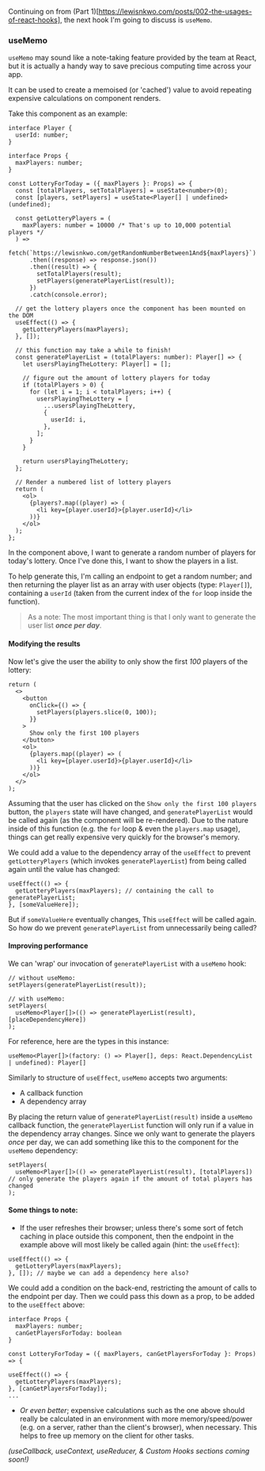 Continuing on from (Part 1)[https://lewisnkwo.com/posts/002-the-usages-of-react-hooks], the next hook I'm going to discuss is `useMemo`.

### useMemo

`useMemo` may sound like a note-taking feature provided by the team at React, but it is actually a handy way to save precious computing time across your app.

It can be used to create a memoised (or 'cached') value to avoid repeating expensive calculations on component renders.

Take this component as an example:

```tsx
interface Player {
  userId: number;
}

interface Props {
  maxPlayers: number;
}

const LotteryForToday = ({ maxPlayers }: Props) => {
  const [totalPlayers, setTotalPlayers] = useState<number>(0);
  const [players, setPlayers] = useState<Player[] | undefined>(undefined);

  const getLotteryPlayers = (
    maxPlayers: number = 10000 /* That's up to 10,000 potential players */
  ) =>
    fetch(`https://lewisnkwo.com/getRandomNumberBetween1And${maxPlayers}`)
      .then((response) => response.json())
      .then((result) => {
        setTotalPlayers(result);
        setPlayers(generatePlayerList(result));
      })
      .catch(console.error);

  // get the lottery players once the component has been mounted on the DOM
  useEffect(() => {
    getLotteryPlayers(maxPlayers);
  }, []);

  // this function may take a while to finish!
  const generatePlayerList = (totalPlayers: number): Player[] => {
    let usersPlayingTheLottery: Player[] = [];

    // figure out the amount of lottery players for today
    if (totalPlayers > 0) {
      for (let i = 1; i < totalPlayers; i++) {
        usersPlayingTheLottery = [
          ...usersPlayingTheLottery,
          {
            userId: i,
          },
        ];
      }
    }

    return usersPlayingTheLottery;
  };

  // Render a numbered list of lottery players
  return (
    <ol>
      {players?.map((player) => (
        <li key={player.userId}>{player.userId}</li>
      ))}
    </ol>
  );
};
```

In the component above, I want to generate a random number of players for today's lottery. Once I've done this, I want to show the players in a list.

To help generate this, I'm calling an endpoint to get a random number; and then returning the player list as an array with user objects (type: `Player[]`), containing a `userId` (taken from the current index of the `for` loop inside the function).

> As a note: The most important thing is that I only want to generate the user list _**once per day**_.

#### Modifying the results

Now let's give the user the ability to only show the first _100_ players of the lottery:

```tsx
return (
  <>
    <button
      onClick={() => {
        setPlayers(players.slice(0, 100));
      }}
    >
      Show only the first 100 players
    </button>
    <ol>
      {players.map((player) => (
        <li key={player.userId}>{player.userId}</li>
      ))}
    </ol>
  </>
);
```

Assuming that the user has clicked on the `Show only the first 100 players` button, the `players` state will have changed, and `generatePlayerList` would be called again (as the component will be re-rendered). Due to the nature inside of this function (e.g. the `for` loop & even the `players.map` usage), things can get really expensive very quickly for the browser's memory.

We could add a value to the dependency array of the `useEffect` to prevent `getLotteryPlayers` (which invokes `generatePlayerList`) from being called again until the value has changed:

```tsx
useEffect(() => {
  getLotteryPlayers(maxPlayers); // containing the call to generatePlayerList;
}, [someValueHere]);
```

But if `someValueHere` eventually changes, This `useEffect` will be called again. So how do we prevent `generatePlayerList` from unnecessarily being called?

#### Improving performance

We can 'wrap' our invocation of `generatePlayerList` with a `useMemo` hook:

```tsx
// without useMemo:
setPlayers(generatePlayerList(result));

// with useMemo:
setPlayers(
  useMemo<Player[]>(() => generatePlayerList(result), [placeDependencyHere])
);
```

For reference, here are the types in this instance:

```tsx
useMemo<Player[]>(factory: () => Player[], deps: React.DependencyList | undefined): Player[]
```

Similarly to structure of `useEffect`, `useMemo` accepts two arguments:

- A callback function
- A dependency array

By placing the return value of `generatePlayerList(result)` inside a `useMemo` callback function, the `generatePlayerList` function will only run if a value in the dependency array changes. Since we only want to generate the players _once_ per day, we can add something like this to the component for the `useMemo` dependency:

```tsx
setPlayers(
  useMemo<Player[]>(() => generatePlayerList(result), [totalPlayers]) // only generate the players again if the amount of total players has changed
);
```

#### Some things to note:

- If the user refreshes their browser; unless there's some sort of fetch caching in place outside this component, then the endpoint in the example above will most likely be called again (hint: the `useEffect`):

```tsx
useEffect(() => {
  getLotteryPlayers(maxPlayers);
}, []); // maybe we can add a dependency here also?
```

We could add a condition on the back-end, restricting the amount of calls to the endpoint per day. Then we could pass this down as a prop, to be added to the `useEffect` above:

```tsx
interface Props {
  maxPlayers: number;
  canGetPlayersForToday: boolean
}

const LotteryForToday = ({ maxPlayers, canGetPlayersForToday }: Props) => {

useEffect(() => {
  getLotteryPlayers(maxPlayers);
}, [canGetPlayersForToday]);
...
```

- _Or even better_; expensive calculations such as the one above should really be calculated in an environment with more memory/speed/power (e.g. on a server, rather than the client's browser), when necessary. This helps to free up memory on the client for other tasks.

_(useCallback, useContext, useReducer, & Custom Hooks sections coming soon!)_
